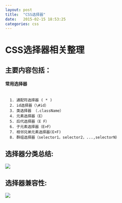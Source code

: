 ```yaml
---
layout: post
title:  "CSS选择器"
date:   2015-02-15 18:53:25
categories: css
---
```


# CSS选择器相关整理

## 主要内容包括：

#### 常用选择器

```

  1. 通配符选择器 ( * )
  2. id选择器（\#id）
  3. 类选择器 （.className）
  4. 元素选择器（E）
  5. 后代选择器（E F）
  6. 子元素选择器（E>F）
  7. 相邻兄弟元素选择器(E+F)
  8. 群组选择器（selector1，selector2，...,selectorN）

  ```


## 选择器分类总结:
![](https://leohxj.gitbooks.io/front-end-database/content/html-and-css-basic/assets/css-selector.jpg)


## 选择器兼容性:
![](https://leohxj.gitbooks.io/front-end-database/content/html-and-css-basic/assets/css%E9%80%89%E6%8B%A9%E5%99%A8%E5%85%BC%E5%AE%B9%E6%80%A7.jpg)
